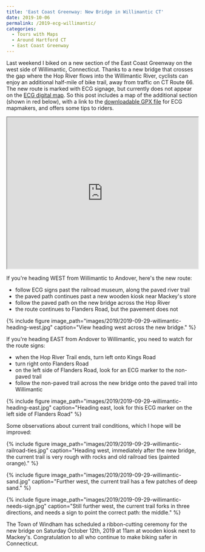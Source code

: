 ```yaml
---
title: 'East Coast Greenway: New Bridge in Willimantic CT'
date: 2019-10-06
permalink: /2019-ecg-willimantic/
categories:
  - Tours with Maps
  - Around Hartford CT
  - East Coast Greenway
---
```

Last weekend I biked on a new section of the East Coast Greenway on the west side of Willimantic, Connecticut. Thanks to a new bridge that crosses the gap where the Hop River flows into the Willimantic River, cyclists can enjoy an additional half-mile of bike trail, away from traffic on CT Route 66. The new route is marked with ECG signage, but currently does not appear on the [ECG digital map](https://map.greenway.org/?loc=16,41.71982,-72.24912). So this post includes a map of the additional section (shown in red below), with a link to the [downloadable GPX file](jackdougherty.github.io/bikemapcode/routes/ecg-willimantic-new.gpx) for ECG mapmakers, and offers some tips to riders.

<iframe src="https://jackdougherty.github.io/bikemapcode/willimantic2019.html" width="100%" height="400px"></iframe>

If you're heading WEST from Willimantic to Andover, here's the new route:

- follow ECG signs past the railroad museum, along the paved river trail
- the paved path continues past a new wooden kiosk near Mackey's store
- follow the paved path on the new bridge across the Hop River
- the route continues to Flanders Road, but the pavement does not

{% include figure image_path="images/2019/2019-09-29-willimantic-heading-west.jpg" caption="View heading west across the new bridge." %}

If you're heading EAST from Andover to Willimantic, you need to watch for the route signs:
- when the Hop River Trail ends, turn left onto Kings Road
- turn right onto Flanders Road
- on the left side of Flanders Road, look for an ECG marker to the non-paved trail
- follow the non-paved trail across the new bridge onto the paved trail into Willimantic

{% include figure image_path="images/2019/2019-09-29-willimantic-heading-east.jpg" caption="Heading east, look for this ECG marker on the left side of Flanders Road" %}

Some observations about current trail conditions, which I hope will be improved:

{% include figure image_path="images/2019/2019-09-29-willimantic-railroad-ties.jpg" caption="Heading west, immediately after the new bridge, the current trail is very rough with rocks and old railroad ties (painted orange)." %}

{% include figure image_path="images/2019/2019-09-29-willimantic-sand.jpg" caption="Further west, the current trail has a few patches of deep sand." %}

{% include figure image_path="images/2019/2019-09-29-willimantic-needs-sign.jpg" caption="Still further west, the current trail forks in three directions, and needs a sign to point the correct path: the middle." %}

The Town of Windham has scheduled a ribbon-cutting ceremony for the new bridge on Saturday October 12th, 2019 at 11am at wooden kiosk next to Mackey's. Congratulation to all who continue to make biking safer in Connecticut.
